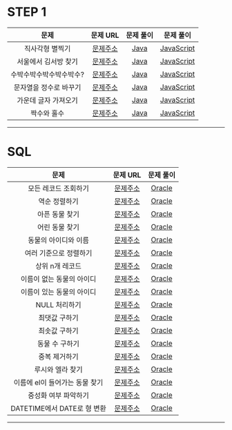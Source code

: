 # STEP 1

| 문제           |                               문제 URL                               |       문제 풀이       |     문제 풀이       |
| :-------------:| :------------------------------------------------------------------: | :------------------: | :------------------: |
| 직사각형 별찍기 | [문제주소](https://programmers.co.kr/learn/courses/30/lessons/12969)  | [Java](https://github.com/dms873/Algorithm-Problems/blob/master/Programmers/src/step1/RectangularStar.java) | [JavaScript](https://github.com/dms873/Algorithm-Problems/blob/master/Programmers/src/step1/RectangularStar.js) |
| 서울에서 김서방 찾기 | [문제주소](https://programmers.co.kr/learn/courses/30/lessons/12919)  | [Java](https://github.com/dms873/Algorithm-Problems/blob/master/Programmers/src/step1/FindingKim.java) | [JavaScript](https://github.com/dms873/Algorithm-Problems/blob/master/Programmers/src/step1/findingKim.js) |
| 수박수박수박수박수박수? | [문제주소](https://programmers.co.kr/learn/courses/30/lessons/12922)  | [Java](https://github.com/dms873/Algorithm-Problems/blob/master/Programmers/src/step1/Watermelon.java) | [JavaScript](https://github.com/dms873/Algorithm-Problems/blob/master/Programmers/src/step1/%EC%88%98%EB%B0%95.js) |
| 문자열을 정수로 바꾸기 | [문제주소](https://programmers.co.kr/learn/courses/30/lessons/12925)  | [Java](https://github.com/dms873/Algorithm-Problems/blob/master/Programmers/src/step1/StringInt.java) | [JavaScript](https://github.com/dms873/Algorithm-Problems/blob/master/Programmers/src/step1/%EB%AC%B8%EC%9E%90%EC%97%B4%EC%9D%84%20%EC%A0%95%EC%88%98%EB%A1%9C%20%EB%B0%94%EA%BE%B8%EA%B8%B0.js) |
| 가운데 글자 가져오기 | [문제주소](https://programmers.co.kr/learn/courses/30/lessons/12903)  | [Java](https://github.com/dms873/Algorithm-Problems/blob/master/Programmers/src/step1/MiddleString.java) | [JavaScript](https://github.com/dms873/Algorithm-Problems/blob/master/Programmers/src/step1/%EA%B0%80%EC%9A%B4%EB%8D%B0%EA%B8%80%EC%9E%90%EA%B0%80%EC%A0%B8%EC%98%A4%EA%B8%B0.js) |
| 짝수와 홀수 | [문제주소](https://programmers.co.kr/learn/courses/30/lessons/12937)  | [Java](https://github.com/dms873/Algorithm-Problems/blob/master/Programmers/src/step1/EvenOdd.js) | [JavaScript](https://github.com/dms873/Algorithm-Problems/blob/master/Programmers/src/step1/%EC%A7%9D%EC%88%98%EC%99%80%ED%99%80%EC%88%98.js) |

---

# SQL
| 문제           |                               문제 URL                               |        문제 풀이       |
| :-------------:| :------------------------------------------------------------------: |  :------------------: |
| 모든 레코드 조회하기 | [문제주소](https://programmers.co.kr/learn/courses/30/lessons/59034)  | [Oracle](https://github.com/dms873/Algorithm-Problems/blob/master/Programmers/src/step1/SELECT1.mysql) |
| 역순 정렬하기 | [문제주소](https://programmers.co.kr/learn/courses/30/lessons/59035)  | [Oracle](https://github.com/dms873/Algorithm-Problems/blob/master/Programmers/src/step1/SELECT2.mysql) |
| 아픈 동물 찾기 | [문제주소](https://programmers.co.kr/learn/courses/30/lessons/59036)  | [Oracle](https://github.com/dms873/Algorithm-Problems/blob/master/Programmers/src/step1/SELECT3.mysql) |
| 어린 동물 찾기 | [문제주소](https://programmers.co.kr/learn/courses/30/lessons/59037)  | [Oracle](https://github.com/dms873/Algorithm-Problems/blob/master/Programmers/src/step1/SELECT4.mysql) |
| 동물의 아이디와 이름 | [문제주소](https://programmers.co.kr/learn/courses/30/lessons/59403)  | [Oracle](https://github.com/dms873/Algorithm-Problems/blob/master/Programmers/src/step1/SELECT5.mysql) |
| 여러 기준으로 정렬하기 | [문제주소](https://programmers.co.kr/learn/courses/30/lessons/59404)  | [Oracle](https://github.com/dms873/Algorithm-Problems/blob/master/Programmers/src/step1/SELECT6.mysql) |
| 상위 n개 레코드 | [문제주소](https://programmers.co.kr/learn/courses/30/lessons/59405)  | [Oracle](https://github.com/dms873/Algorithm-Problems/blob/master/Programmers/src/step1/SELECT7.mysql) |
| 이름이 없는 동물의 아이디 | [문제주소](https://programmers.co.kr/learn/courses/30/lessons/59039)  | [Oracle](https://github.com/dms873/Algorithm-Problems/blob/master/Programmers/src/step1/ISNULL.mysql) |
| 이름이 있는 동물의 아이디 | [문제주소](https://programmers.co.kr/learn/courses/30/lessons/59407)  | [Oracle](https://github.com/dms873/Algorithm-Problems/blob/master/Programmers/src/step1/ISNULL2.mysql) |
| NULL 처리하기 | [문제주소](https://programmers.co.kr/learn/courses/30/lessons/59410)  | [Oracle](https://github.com/dms873/Algorithm-Problems/blob/master/Programmers/src/step1/ISNULL3.mysql) |
| 최댓값 구하기 | [문제주소](https://programmers.co.kr/learn/courses/30/lessons/59415)  | [Oracle](https://github.com/dms873/Algorithm-Problems/blob/master/Programmers/src/step1/SUM%2C%20MAX%2C%20MIN.mysql) |
| 최솟값 구하기 | [문제주소](https://programmers.co.kr/learn/courses/30/lessons/59038)  | [Oracle](https://github.com/dms873/Algorithm-Problems/blob/master/Programmers/src/step1/SUM%2C%20MAX%2C%20MIN2.mysql) |
| 동물 수 구하기 | [문제주소](https://programmers.co.kr/learn/courses/30/lessons/59406)  | [Oracle](https://github.com/dms873/Algorithm-Problems/blob/master/Programmers/src/step1/SUM%2C%20MAX%2C%20MIN3.mysql) |
| 중복 제거하기 | [문제주소](https://programmers.co.kr/learn/courses/30/lessons/59408)  | [Oracle](https://github.com/dms873/Algorithm-Problems/blob/master/Programmers/src/step1/SUM%2C%20MAX%2C%20MIN4.mysql) |
| 루시와 엘라 찾기 | [문제주소](https://programmers.co.kr/learn/courses/30/lessons/59046)  | [Oracle](https://github.com/dms873/Algorithm-Problems/blob/master/Programmers/src/step1/String%2C%20Date.mysql) |
| 이름에 el이 들어가는 동물 찾기 | [문제주소](https://programmers.co.kr/learn/courses/30/lessons/59047)  | [Oracle](https://github.com/dms873/Algorithm-Problems/blob/master/Programmers/src/step1/String%2C%20Date2.mysql) |
| 중성화 여부 파악하기 | [문제주소](https://programmers.co.kr/learn/courses/30/lessons/59409)  | [Oracle](https://github.com/dms873/Algorithm-Problems/blob/master/Programmers/src/step1/String%2C%20Date3.mysql) |
| DATETIME에서 DATE로 형 변환 | [문제주소](https://programmers.co.kr/learn/courses/30/lessons/59414)  | [Oracle](https://github.com/dms873/Algorithm-Problems/blob/master/Programmers/src/step1/String%2C%20Date4.mysql) |





---
